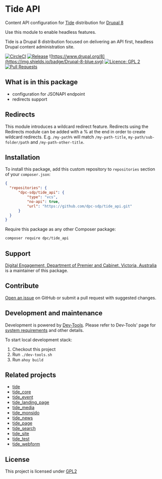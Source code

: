 # Tide API
Content API configuration for [Tide](https://github.com/dpc-sdp/tide) distribution for [Drupal 8](https://github.com/dpc-sdp)

Use this module to enable headless features.

Tide is a Drupal 8 distribution focused on delivering an API first, headless Drupal content administration site.

[![CircleCI](https://circleci.com/gh/dpc-sdp/tide_api.svg?style=shield&circle-token=2a0e49166724ac193636fba5b458024e00342dce)](https://circleci.com/gh/dpc-sdp/tide_api)
[![Release](https://img.shields.io/github/release/dpc-sdp/tide_api.svg)](https://github.com/dpc-sdp/tide_api/releases/latest)
![https://www.drupal.org/8](https://img.shields.io/badge/Drupal-8-blue.svg)
[![Licence: GPL 2](https://img.shields.io/badge/licence-GPL2-blue.svg)](https://github.com/dpc-sdp/tide_api/blob/master/LICENSE.txt)
[![Pull Requests](https://img.shields.io/github/issues-pr/dpc-sdp/tide_page.svg)](https://github.com/dpc-sdp/tide_api/pulls)

## What is in this package
- configuration for JSONAPI endpoint
- redirects support

## Redirects
This module introduces a wildcard redirect feature. Redirects using the Redirects module can be added with a % at the end in order to create wildcard redirects. E.g. `/my-path%` will match `/my-path-title`, `my-path/sub-folder/path` and `/my-path-other-title`.

## Installation
To install this package, add this custom repository to `repositories` section of
your `composer.json`:

```json
{
  "repositories": {        
      "dpc-sdp/tide_api": {
          "type": "vcs",
          "no-api": true,
          "url": "https://github.com/dpc-sdp/tide_api.git"
      }
  }
}
```

Require this package as any other Composer package:
```bash
composer require dpc/tide_api 
``` 

## Support
[Digital Engagement, Department of Premier and Cabinet, Victoria, Australia](https://github.com/dpc-sdp) 
is a maintainer of this package.

## Contribute
[Open an issue](https://github.com/dpc-sdp) on GitHub or submit a pull request with suggested changes.

## Development and maintenance
Development is powered by [Dev-Tools](https://github.com/dpc-sdp/dev-tools). Please refer to Dev-Tools' 
page for [system requirements](https://github.com/dpc-sdp/dev-tools/#prerequisites) and other details.

To start local development stack:
1. Checkout this project 
2. Run `./dev-tools.sh`
3. Run `ahoy build`
 
## Related projects
- [tide](https://github.com/dpc-sdp/tide)       
- [tide_core](https://github.com/dpc-sdp/tide_core)
- [tide_event](https://github.com/dpc-sdp/tide_event)
- [tide_landing_page](https://github.com/dpc-sdp/tide_landing_page)
- [tide_media](https://github.com/dpc-sdp/tide_media)     
- [tide_monsido](https://github.com/dpc-sdp/tide_monsido) 
- [tide_news](https://github.com/dpc-sdp/tide_news)       
- [tide_page](https://github.com/dpc-sdp/tide_page)       
- [tide_search](https://github.com/dpc-sdp/tide_search)   
- [tide_site](https://github.com/dpc-sdp/tide_site)       
- [tide_test](https://github.com/dpc-sdp/tide_test)       
- [tide_webform](https://github.com/dpc-sdp/tide_webform)  

## License
This project is licensed under [GPL2](https://github.com/dpc-sdp/tide_api/blob/master/LICENSE.txt)
